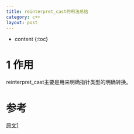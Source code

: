 ```yaml
---
title: reinterpret_cast的用法总结
category: c++
layout: post
---
```

* content
{:toc}

# 1 作用
reinterpret_cast主要是用来明确指针类型的明确转换。

# 参考
[原文1](https://www.geeksforgeeks.org/reinterpret_cast-in-c-type-casting-operators/)


